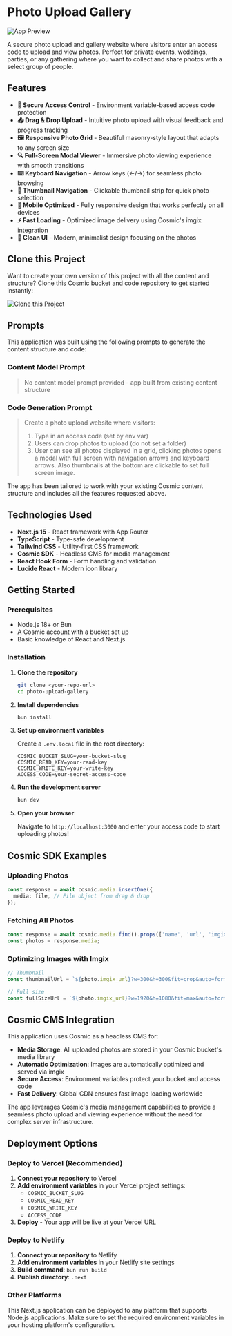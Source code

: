 # Photo Upload Gallery

![App Preview](https://images.unsplash.com/photo-1516035069371-29a1b244cc32?w=1200&h=300&fit=crop&auto=format)

A secure photo upload and gallery website where visitors enter an access code to upload and view photos. Perfect for private events, weddings, parties, or any gathering where you want to collect and share photos with a select group of people.

## Features

- **🔐 Secure Access Control** - Environment variable-based access code protection
- **📤 Drag & Drop Upload** - Intuitive photo upload with visual feedback and progress tracking
- **🖼️ Responsive Photo Grid** - Beautiful masonry-style layout that adapts to any screen size
- **🔍 Full-Screen Modal Viewer** - Immersive photo viewing experience with smooth transitions
- **⌨️ Keyboard Navigation** - Arrow keys (←/→) for seamless photo browsing
- **🎯 Thumbnail Navigation** - Clickable thumbnail strip for quick photo selection
- **📱 Mobile Optimized** - Fully responsive design that works perfectly on all devices
- **⚡ Fast Loading** - Optimized image delivery using Cosmic's imgix integration
- **🎨 Clean UI** - Modern, minimalist design focusing on the photos

## Clone this Project

Want to create your own version of this project with all the content and structure? Clone this Cosmic bucket and code repository to get started instantly:

[![Clone this Project](https://img.shields.io/badge/Clone%20this%20Project-29abe2?style=for-the-badge&logo=cosmic&logoColor=white)](https://app.cosmicjs.com/projects/new?clone_bucket=68f2f8b6a8c41dcd66871049&clone_repository=68f2fa5ea8c41dcd6687104c)

## Prompts

This application was built using the following prompts to generate the content structure and code:

### Content Model Prompt

> No content model prompt provided - app built from existing content structure

### Code Generation Prompt

> Create a photo upload website where visitors:
> 1. Type in an access code (set by env var)
> 2. Users can drop photos to upload (do not set a folder)
> 3. User can see all photos displayed in a grid, clicking photos opens a modal with full screen with navigation arrows and keyboard arrows. Also thumbnails at the bottom are clickable to set full screen image.

The app has been tailored to work with your existing Cosmic content structure and includes all the features requested above.

## Technologies Used

- **Next.js 15** - React framework with App Router
- **TypeScript** - Type-safe development
- **Tailwind CSS** - Utility-first CSS framework
- **Cosmic SDK** - Headless CMS for media management
- **React Hook Form** - Form handling and validation
- **Lucide React** - Modern icon library

## Getting Started

### Prerequisites

- Node.js 18+ or Bun
- A Cosmic account with a bucket set up
- Basic knowledge of React and Next.js

### Installation

1. **Clone the repository**
   ```bash
   git clone <your-repo-url>
   cd photo-upload-gallery
   ```

2. **Install dependencies**
   ```bash
   bun install
   ```

3. **Set up environment variables**
   
   Create a `.env.local` file in the root directory:
   ```env
   COSMIC_BUCKET_SLUG=your-bucket-slug
   COSMIC_READ_KEY=your-read-key
   COSMIC_WRITE_KEY=your-write-key
   ACCESS_CODE=your-secret-access-code
   ```

4. **Run the development server**
   ```bash
   bun dev
   ```

5. **Open your browser**
   
   Navigate to `http://localhost:3000` and enter your access code to start uploading photos!

## Cosmic SDK Examples

### Uploading Photos
```typescript
const response = await cosmic.media.insertOne({
  media: file, // File object from drag & drop
});
```

### Fetching All Photos
```typescript
const response = await cosmic.media.find().props(['name', 'url', 'imgix_url', 'created_at']);
const photos = response.media;
```

### Optimizing Images with Imgix
```typescript
// Thumbnail
const thumbnailUrl = `${photo.imgix_url}?w=300&h=300&fit=crop&auto=format,compress`;

// Full size
const fullSizeUrl = `${photo.imgix_url}?w=1920&h=1080&fit=max&auto=format,compress`;
```

## Cosmic CMS Integration

This application uses Cosmic as a headless CMS for:

- **Media Storage**: All uploaded photos are stored in your Cosmic bucket's media library
- **Automatic Optimization**: Images are automatically optimized and served via imgix
- **Secure Access**: Environment variables protect your bucket and access code
- **Fast Delivery**: Global CDN ensures fast image loading worldwide

The app leverages Cosmic's media management capabilities to provide a seamless photo upload and viewing experience without the need for complex server infrastructure.

## Deployment Options

### Deploy to Vercel (Recommended)

1. **Connect your repository** to Vercel
2. **Add environment variables** in your Vercel project settings:
   - `COSMIC_BUCKET_SLUG`
   - `COSMIC_READ_KEY`
   - `COSMIC_WRITE_KEY`
   - `ACCESS_CODE`
3. **Deploy** - Your app will be live at your Vercel URL

### Deploy to Netlify

1. **Connect your repository** to Netlify
2. **Add environment variables** in your Netlify site settings
3. **Build command**: `bun run build`
4. **Publish directory**: `.next`

### Other Platforms

This Next.js application can be deployed to any platform that supports Node.js applications. Make sure to set the required environment variables in your hosting platform's configuration.

<!-- README_END -->